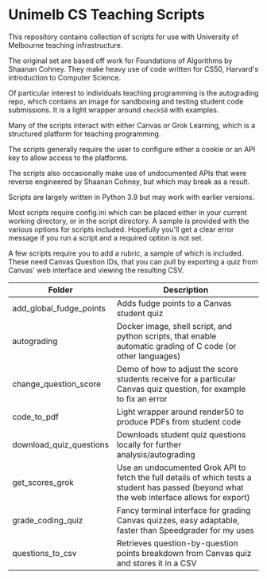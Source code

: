 # Unimelb CS Teaching Scripts
This repository contains collection of scripts for use with University of Melbourne teaching infrastructure.

The original set are based off work for Foundations of Algorithms by Shaanan Cohney. They make heavy use of code written for CS50, Harvard's introduction to Computer Science.

Of particular interest to individuals teaching programming is the autograding repo, which contains an image for sandboxing and testing student code submissions. It is a light wrapper around `check50` with examples.

Many of the scripts interact with either Canvas or Grok Learning, which is a structured platform for teaching programming.

The scripts generally require the user to configure either a cookie or an API key to allow access to the platforms.

The scripts also occasionally make use of undocumented APIs that were reverse engineered by Shaanan Cohney, but which may break as a result.

Scripts are largely written in Python 3.9 but may work with earlier versions.

Most scripts require config.ini which can be placed either in your current working directory, or in the script directory. A sample is provided with the various options for scripts included. Hopefully you'll get a clear error message if you run a script and a required option is not set.

A few scripts require you to add a rubric, a sample of which is included. These need Canvas Question IDs, that you can pull by exporting a quiz from Canvas' web interface and viewing the resulting CSV.


| Folder      | Description |
| ----------- | ----------- |
| add_global_fudge_points      | Adds fudge points to a Canvas student quiz       |
| autograding      | Docker image, shell script, and python scripts, that enable automatic grading of C code (or other languages)       |
| change_question_score      | Demo of how to adjust the score students receive for a particular Canvas quiz question, for example to fix an error       |
| code_to_pdf      | Light wrapper around render50 to produce PDFs from student code       |
| download_quiz_questions      | Downloads student quiz questions locally for further analysis/autograding       |
| get_scores_grok      | Use an undocumented Grok API to fetch the full details of which tests a student has passed (beyond what the web interface allows for export)       |
| grade_coding_quiz      | Fancy terminal interface for grading Canvas quizzes, easy adaptable, faster than Speedgrader for my uses       |
| questions_to_csv      | Retrieves question-by-question points breakdown from Canvas quiz and stores it in a CSV       |




